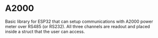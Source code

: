 # A2000
Basic library for ESP32 that can setup communications with A2000 power meter over RS485 (or RS232). All three channels are readout and placed inside a struct that the user can access.
